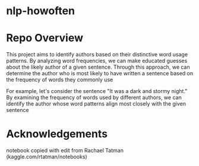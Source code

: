 # nlp-howoften

# Repo Overview

This project aims to identify authors based on their distinctive word 
usage patterns. By analyzing word frequencies, we can make educated 
guesses about the likely author of a given sentence. Through this 
approach, we can determine the author who is most likely to have written a 
sentence based on the frequency of words they commonly use

For example, let's consider the sentence "It was a dark and stormy night." 
By examining the frequency of words used by different authors, we can 
identify the author whose word patterns align most closely with the given 
sentence

# Acknowledgements

notebook copied with edit from Rachael Tatman 
(kaggle.com/rtatman/notebooks)
